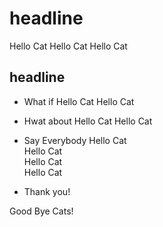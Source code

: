 # headline
Hello Cat
Hello Cat
Hello Cat
## headline  
- What if
Hello Cat
Hello Cat

- Hwat about
Hello Cat
Hello Cat

- Say Everybody
Hello Cat  
Hello Cat  
Hello Cat  
Hello Cat  

- Thank you! 

Good Bye Cats! 
